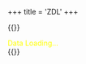 +++
title = 'ZDL'
+++

{{<rawhtml>}}
<style>
    .standardPagePanel{
        color: yellow;
    }
</style>
<script type="module" src='/toolkist/zdl.pages.toolkist.js'></script>
<div id="content" class='flex_content'>
    <div class='standardPagePanel'>Data Loading...</div>
</div>
{{</rawhtml>}}